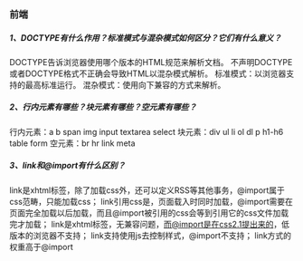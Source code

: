 ### 前端

##### 1、DOCTYPE有什么作用？标准模式与混杂模式如何区分？它们有什么意义？
DOCTYPE告诉浏览器使用哪个版本的HTML规范来解析文档。
不声明DOCTYPE或者DOCTYPE格式不正确会导致HTML以混杂模式解析。
标准模式：以浏览器支持的最高标准运行。
混杂模式：使用向下兼容的方式来解析。
##### 2、行内元素有哪些？块元素有哪些？空元素有哪些？
行内元素：a b span img input textarea select
块元素：div ul li ol dl p h1-h6 table form
空元素：br hr link meta
##### 3、link和@import有什么区别？
link是xhtml标签，除了加载css外，还可以定义RSS等其他事务，@import属于css范畴，只能加载css；
link引用css是，页面载入时同时加载，@import需要在页面完全加载以后加载，而且@import被引用的css会等到引用它的css文件加载完才加载；
link是xhtml标签，无兼容问题，而@import是在css2.1提出来的，低版本的浏览器不支持；
link支持使用js去控制样式，@import不支持；
link方式的权重高于@import
